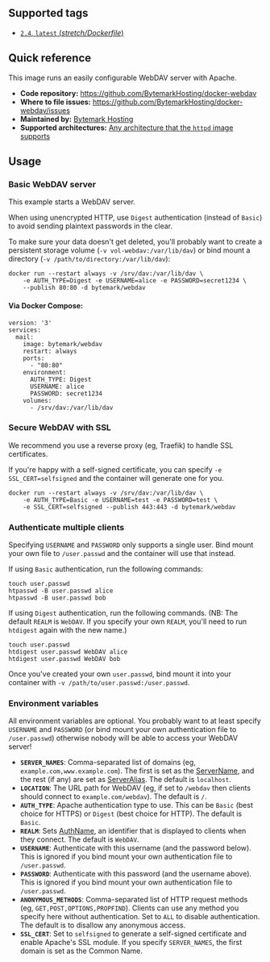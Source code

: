## Supported tags

* [`2.4`, `latest` (*stretch/Dockerfile*)](https://github.com/BytemarkHosting/docker-webdav/blob/master/2.4/Dockerfile)

## Quick reference

This image runs an easily configurable WebDAV server with Apache.

* **Code repository:**
  https://github.com/BytemarkHosting/docker-webdav
* **Where to file issues:**
  https://github.com/BytemarkHosting/docker-webdav/issues
* **Maintained by:**
  [Bytemark Hosting](https://www.bytemark.co.uk)
* **Supported architectures:**
  [Any architecture that the `httpd` image supports](https://hub.docker.com/_/httpd/)

## Usage

### Basic WebDAV server

This example starts a WebDAV server.

When using unencrypted HTTP, use `Digest` authentication (instead of `Basic`)
to avoid sending plaintext passwords in the clear.

To make sure your data doesn't get deleted, you'll probably want to create a
persistent storage volume (`-v vol-webdav:/var/lib/dav`) or bind mount a
directory (`-v /path/to/directory:/var/lib/dav`):

```
docker run --restart always -v /srv/dav:/var/lib/dav \
    -e AUTH_TYPE=Digest -e USERNAME=alice -e PASSWORD=secret1234 \
    --publish 80:80 -d bytemark/webdav

```

#### Via Docker Compose:

```
version: '3'
services:
  mail:
    image: bytemark/webdav
    restart: always
    ports:
      - "80:80"
    environment:
      AUTH_TYPE: Digest
      USERNAME: alice
      PASSWORD: secret1234
    volumes:
      - /srv/dav:/var/lib/dav

```
### Secure WebDAV with SSL

We recommend you use a reverse proxy (eg, Traefik) to handle SSL certificates.

If you're happy with a self-signed certificate, you can specify `-e
SSL_CERT=selfsigned` and the container will generate one for you.

```
docker run --restart always -v /srv/dav:/var/lib/dav \
    -e AUTH_TYPE=Basic -e USERNAME=test -e PASSWORD=test \
    -e SSL_CERT=selfsigned --publish 443:443 -d bytemark/webdav

```

### Authenticate multiple clients

Specifying `USERNAME` and `PASSWORD` only supports a single user. Bind mount
your own file to `/user.passwd` and the container will use that instead.

If using `Basic` authentication, run the following commands:

```
touch user.passwd
htpasswd -B user.passwd alice
htpasswd -B user.passwd bob

```

If using `Digest` authentication, run the following commands. (NB: The default
`REALM` is `WebDAV`. If you specify your own `REALM`, you'll need to run
`htdigest` again with the new name.)


```
touch user.passwd
htdigest user.passwd WebDAV alice
htdigest user.passwd WebDAV bob

```

Once you've created your own `user.passwd`, bind mount it into your container
with `-v /path/to/user.passwd:/user.passwd`.

### Environment variables

All environment variables are optional. You probably want to at least specify
`USERNAME` and `PASSWORD` (or bind mount your own authentication file to
`/user.passwd`) otherwise nobody will be able to access your WebDAV server!

* **`SERVER_NAMES`**: Comma-separated list of domains (eg,
  `example.com,www.example.com`). The first is set as the
  [ServerName](https://httpd.apache.org/docs/current/mod/core.html#servername),
  and the rest (if any) are set as
  [ServerAlias](https://httpd.apache.org/docs/current/mod/core.html#serveralias).
  The default is `localhost`.
* **`LOCATION`**: The URL path for WebDAV (eg, if set to `/webdav` then clients
  should connect to `example.com/webdav`). The default is `/`.
* **`AUTH_TYPE`**: Apache authentication type to use. This can be `Basic` (best
  choice for HTTPS) or `Digest` (best choice for HTTP). The default is `Basic`.
* **`REALM`**: Sets
  [AuthName](https://httpd.apache.org/docs/current/mod/mod_authn_core.html#authname),
  an identifier that is displayed to clients when they connect. The default is
  `WebDAV`.
* **`USERNAME`**: Authenticate with this username (and the password below).
  This is ignored if you bind mount your own authentication file to
  `/user.passwd`.
* **`PASSWORD`**: Authenticate with this password (and the username above).
  This is ignored if you bind mount your own authentication file to
  `/user.passwd`.
* **`ANONYMOUS_METHODS`**: Comma-separated list of HTTP request methods (eg,
  `GET,POST,OPTIONS,PROPFIND`). Clients can use any method you specify here
  without authentication. Set to `ALL` to disable authentication. The default
  is to disallow any anonymous access.
* **`SSL_CERT`**: Set to `selfsigned` to generate a self-signed certificate and
  enable Apache's SSL module. If you specify `SERVER_NAMES`, the first domain
  is set as the Common Name.

